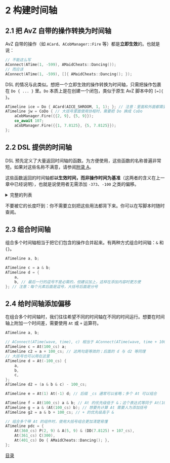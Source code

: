 # 2 构建时间轴

## 2.1 把 AvZ 自带的操作转换为时间轴

AvZ 自带的操作（如 `ACard`、`ACobManager::Fire` 等）都是**立即生效**的。也就是说：

```cpp
// 不能这么写
AConnect(ATime(1, -599), AMaidCheats::Dancing());
// 而应该
AConnect(ATime(1, -599), []{ AMaidCheats::Dancing(); });
```

DSL 的情况与此类似。想把一个立即生效的操作转换为时间轴，只需把操作包裹在 `Do { ... }` 里。`Do` 本质上是在创建一个闭包，类似于原生 AvZ 脚本中的 `[=]{ }`。

```cpp
ATimeline ice = Do { ACard(AICE_SHROOM, 1, 1); }; // 注意：里面和外面都需要分号
ATimeline jw = CoDo { // 大括号里面使用协程时，需要把 Do 换成 CoDo
    aCobManager.Fire({{2, 9}, {5, 9}});
    co_await 107;
    aCobManager.Fire({{1, 7.8125}, {5, 7.8125}});
};
```

## 2.2 DSL 提供的时间轴

DSL 预先定义了大量返回时间轴的函数。为方便使用，这些函数的名称普遍非常短。如果对这些名称不满意，请参阅[附录 A](A%20关于%20shorthand.h.md)。

这些函数返回的时间轴都**以生效时间，而非操作时间为基准**（这两者的含义在上一章中已经说明），也就是说使用者无需添加 `-373`、`-100` 之类的偏移。

<details>
<summary>完整的列表</summary>

```cpp
P(1, 8.75) // 炮炸 1-8.75
P(1256, 9) // 炮炸 1-9、2-9、5-9、6-9
P<RECOVER_FIRE>(1256, 9) // 等待炮恢复后炸 1-9、2-9、5-9、6-9（RECOVER_FIRE 只对 P 和 PP 有效）
PP(15, 9, 26, 8) // 炮炸 1-9、5-9、2-8、6-8
P(slope, 2, 9) & P(flat, 4, 9) // 风炮炸 2-9，平炮炸 4-9（slope 和 flat 是 DSL 提供的）
P(slope, 2, 9, flat, 4, 9) // 同上
PP(8) // 在五行场地炸 2-8、4-8；在六行场地炸 2-8、5-8
PP() // 等效于 PP(9)
D<110>(1, 8.75) // 等效于 At(110) P(1, 8.75)（注意 <> 里的数值必须是编译时常量，不能传一个变量的值）
DD<110>(8.75) // 在六行场地炸 1、5 路；在五行场地炸 1、4 路

Card(ASPIKEWEED, 1, 9) // 在 1-9 种地刺
// Card 与 ACard 用法相同，但 Card 会自动补种荷叶和花盆
Shovel(1, 9) // 铲 1-9 的普通植物
Shovel(1, 9, APUMPKIN) // 铲 1-9 的南瓜（没有则不铲除）

A(2, 9) // 在 2-9 使用樱桃（与 Card 相比附加了 -100cs 的偏移，相当于以生效时间为基准；下同）
J(2, 9) // 使用辣椒
a(2, 9) // 使用窝瓜
N(2, 9) // 使用毁灭菇（自动使用咖啡豆，自动校正生效时间；下同）
N(3, 9, true) // 优先使用模仿者卡片，其次使用原版卡片
N({{3, 8}, {3, 9}, {4, 9}}) // 从位置列表中挑选第一个可用位置使用
I(1, 1) // 优先使用模仿者卡片，其次使用原版卡片
I(1, 1, false) // 只尝试使用原版卡片
I() // 仅限白天：使用 aIceFiller 中的存冰

C.SetCards({APUFF_SHROOM, AM_PUFF_SHROOM}); // 设置使用的垫材；不设置时默认为所有 751cs 冷却的植物按阳光从低到高排序（这个函数是即时生效的）
C(134) // 在所有陆地行 9 列放置垫材，134cs 后铲除
C(-1, 56) // 在 5、6 行 9 列放置垫材，不主动铲除
C(1, {1256, 8}) // 在 1、2、5、6 行 8 列放置垫材，秒铲
C(266, {{1, 9}, {256, 8}}) // 在 1-9、2-8、5-8、6-8 放置垫材，266cs 后铲除
C.TriggerBy(ADANCING_ZOMBIE & CURR_WAVE, AGIGA_GARGANTUAR & PREV_WAVES)(40) // 只在有本波舞王或非本波红眼的行放置垫材
C.TriggerBy(ALADDER_ZOMBIE, AJACK_IN_THE_BOX_ZOMBIE & XIn(600, 700))(266) // 只在有梯子或横坐标位于 600~700 之间的小丑的行放置垫材

// Trig 是 trigger refresh 的简写
Trig() // 起到假定波长的作用；注意这个函数应该被连接到激活时间，波长 = max(激活时间, 401) + 200
Trig(true) // 锁定波长，用法同上
```
</details>

不要被它的长度吓到：你不需要立刻把这些用法都背下来。你可以在写脚本时随时查阅。


## 2.3 组合时间轴

组合多个时间轴相当于把它们包含的操作合并起来。有两种方式组合时间轴：`&` 和 `{}`。

```cpp
ATimeline a, b;

ATimeline c = a & b;
ATimeline d = {
    a,
    b, // 最后一行的逗号不是必需的，但建议加上，这样在添加内容时更方便
}; // 注意：每个元素后面是逗号，大括号后面是分号
```

## 2.4 给时间轴添加偏移

在组合多个时间轴时，我们往往希望不同的时间轴在不同的时间运行。想要在时间轴上附加一个时间差，需要使用 `At` 或 `+` 运算符。

```cpp
ATimeline a, b;

// AConnect(ATime(wave, time), c) 相当于 AConnect(ATime(wave, time + 100), a)
ATimeline c = At(100_cs) a;
ATimeline c2 = a + 100_cs; // 这两句是等效的；后面的 d 与 d2 等同理
// 大括号也可以用在这里
ATimeline d = At(-100_cs) {
    a,
    b,
    c,
};
ATimeline d2 = (a & b & c) - 100_cs;

ATimeline e = At(1) At(-1) d; // 后缀 _cs 通常可以省略；多个 At 可以组合

ATimeline f = At(100_cs) a & b; // At 的优先级低于 &；这个表达式等同于 At(100_cs) (a & b)
ATimeline g = a & (At(100_cs) b); // 想要先计算 At 需要人为添加括号
ATimeline g2 = a & b + 100_cs; // + 的优先级高于 &

// 组合多个带 At 的组件时，使用大括号组合更加清楚易懂
ATimeline pdc = {
    At(360_cs) P(2, 9) & A(5, 9) & (DD(7.8125) + 107_cs),
    At(361_cs) C(300),
    At(401_cs) Do { AMaidCheats::Dancing(); },
};
```

[目录](../0catalogue.md)
